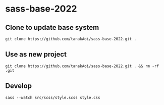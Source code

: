 # sass-base-2022

## Clone to update base system
`git clone https://github.com/tanakAoi/sass-base-2022.git .`

## Use as new project
`git clone https://github.com/tanakAoi/sass-base-2022.git . &&
rm -rf .git`

## Develop
`sass --watch src/scss/style.scss style.css`